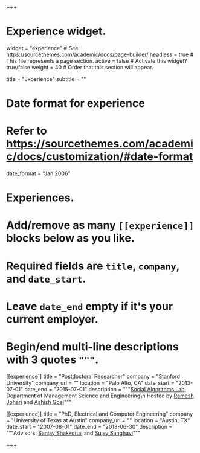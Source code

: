+++
# Experience widget.
widget = "experience"  # See https://sourcethemes.com/academic/docs/page-builder/
headless = true  # This file represents a page section.
active = false  # Activate this widget? true/false
weight = 40  # Order that this section will appear.

title = "Experience"
subtitle = ""

# Date format for experience
#   Refer to https://sourcethemes.com/academic/docs/customization/#date-format
date_format = "Jan 2006"

# Experiences.
#   Add/remove as many `[[experience]]` blocks below as you like.
#   Required fields are `title`, `company`, and `date_start`.
#   Leave `date_end` empty if it's your current employer.
#   Begin/end multi-line descriptions with 3 quotes `"""`.
[[experience]]
  title = "Postdoctoral Researcher"
  company = "Stanford University"
  company_url = ""
  location = "Palo Alto, CA"
  date_start = "2013-07-01"
  date_end = "2015-07-01"
  description = """[Social Algorithms Lab](https://soal.stanford.edu/), Department of Management Science and Engineering\n
  Hosted by [Ramesh Johari](http://www.stanford.edu/~rjohari) and [Ashish Goel](http://www.stanford.edu/~ashishg)""" 

[[experience]]
  title = "PhD, Electrical and Computer Engineering"
  company = "University of Texas at Austin"
  company_url = ""
  location = "Austin, TX"
  date_start = "2007-08-01"
  date_end = "2013-06-30"
  description = """Advisors: [Sanjay Shakkottai](http://users.ece.utexas.edu/%7Eshakkott/) and [Sujay Sanghavi](http://users.ece.utexas.edu/%7Esanghavi/)"""


+++

